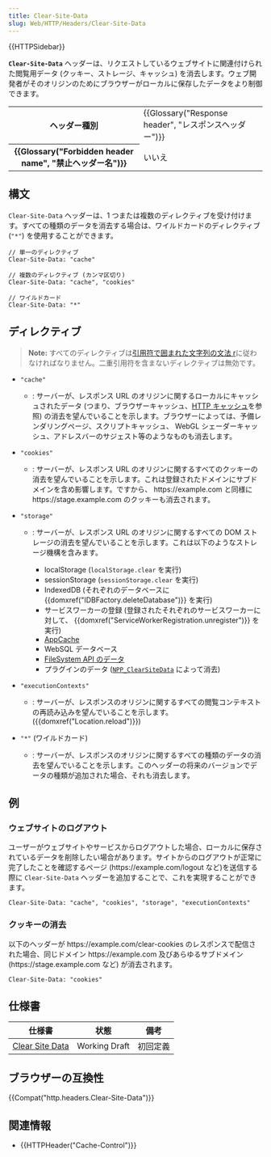 ```yaml
---
title: Clear-Site-Data
slug: Web/HTTP/Headers/Clear-Site-Data
---
```

{{HTTPSidebar}}

**`Clear-Site-Data`** ヘッダーは、リクエストしているウェブサイトに関連付けられた閲覧用データ (クッキー、ストレージ、キャッシュ) を消去します。ウェブ開発者がそのオリジンのためにブラウザーがローカルに保存したデータをより制御できます。

<table class="properties">
  <tbody>
    <tr>
      <th scope="row">ヘッダー種別</th>
      <td>
        {{Glossary("Response header", "レスポンスヘッダー")}}
      </td>
    </tr>
    <tr>
      <th scope="row">
        {{Glossary("Forbidden header name", "禁止ヘッダー名")}}
      </th>
      <td>いいえ</td>
    </tr>
  </tbody>
</table>

## 構文

`Clear-Site-Data` ヘッダーは、1 つまたは複数のディレクティブを受け付けます。すべての種類のデータを消去する場合は、ワイルドカードのディレクティブ (`"*"`) を使用することができます。

```
// 単一のディレクティブ
Clear-Site-Data: "cache"

// 複数のディレクティブ (カンマ区切り)
Clear-Site-Data: "cache", "cookies"

// ワイルドカード
Clear-Site-Data: "*"
```

## ディレクティブ

> **Note:** すべてのディレクティブは[引用符で囲まれた文字列の文法 r](https://tools.ietf.org/html/rfc7230#section-3.2.6)に従わなければなりません。二重引用符を含まないディレクティブは無効です。

- `"cache"`
  - : サーバーが、レスポンス URL のオリジンに関するローカルにキャッシュされたデータ (つまり、ブラウザーキャッシュ、[HTTP キャッシュ](/ja/docs/Web/HTTP/Caching)を参照) の消去を望んでいることを示します。ブラウザーによっては、予備レンダリングページ、スクリプトキャッシュ、 WebGL シェーダーキャッシュ、アドレスバーのサジェスト等のようなものも消去します。
- `"cookies"`
  - : サーバーが、レスポンス URL のオリジンに関するすべてのクッキーの消去を望んでいることを示します。これは登録されたドメインにサブドメインを含め影響します。ですから、 https\://example.com と同様に https\://stage.example.com のクッキーも消去されます。
- `"storage"`

  - : サーバーが、レスポンス URL のオリジンに関するすべての DOM ストレージの消去を望んでいることを示します。これは以下のようなストレージ機構を含みます。

    - localStorage (`localStorage.clear` を実行)
    - sessionStorage (`sessionStorage.clear` を実行)
    - IndexedDB (それぞれのデータベースに {{domxref("IDBFactory.deleteDatabase")}} を実行)
    - サービスワーカーの登録 (登録されたそれぞれのサービスワーカーに対して、 {{domxref("ServiceWorkerRegistration.unregister")}} を実行)
    - [AppCache](/ja/docs/Web/HTML/Using_the_application_cache)
    - WebSQL データベース
    - [FileSystem API のデータ](/ja/docs/Web/API/File_and_Directory_Entries_API)
    - プラグインのデータ ([`NPP_ClearSiteData`](https://wiki.mozilla.org/NPAPI:ClearSiteData) によって消去)

- `"executionContexts"`
  - : サーバーが、レスポンスのオリジンに関するすべての閲覧コンテキストの再読み込みを望んでいることを示します。 ({{domxref("Location.reload")}})
- `"*"` (ワイルドカード)
  - : サーバーが、レスポンスのオリジンに関するすべての種類のデータの消去を望んでいることを示します。このヘッダーの将来のバージョンでデータの種類が追加された場合、それも消去します。

## 例

### ウェブサイトのログアウト

ユーザーがウェブサイトやサービスからログアウトした場合、ローカルに保存されているデータを削除したい場合があります。サイトからのログアウトが正常に完了したことを確認するページ (https\://example.com/logout など)を送信する際に `Clear-Site-Data` ヘッダーを追加することで、これを実現することができます。

```
Clear-Site-Data: "cache", "cookies", "storage", "executionContexts"
```

### クッキーの消去

以下のヘッダーが https\://example.com/clear-cookies のレスポンスで配信された場合、同じドメイン https\://example.com 及びあらゆるサブドメイン (https\://stage.example.com など) が消去されます。

```
Clear-Site-Data: "cookies"
```

## 仕様書

| 仕様書                                                             | 状態          | 備考     |
| ------------------------------------------------------------------ | ------------- | -------- |
| [Clear Site Data](https://w3c.github.io/webappsec-clear-site-data) | Working Draft | 初回定義 |

## ブラウザーの互換性

{{Compat("http.headers.Clear-Site-Data")}}

## 関連情報

- {{HTTPHeader("Cache-Control")}}
